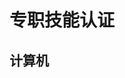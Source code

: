 # 专职技能认证

## 计算机

  <Linkcard 
  url="./信息系统项目管理师/" 
  title="软考"  
  logo="/blog/icon/ruankao.jpg"
  />

